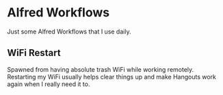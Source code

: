 # Alfred Workflows

Just some Alfred Workflows that I use daily.

## WiFi Restart
Spawned from having absolute trash WiFi while working remotely. Restarting my WiFi usually helps clear things up and make Hangouts work again when I really need it to.
